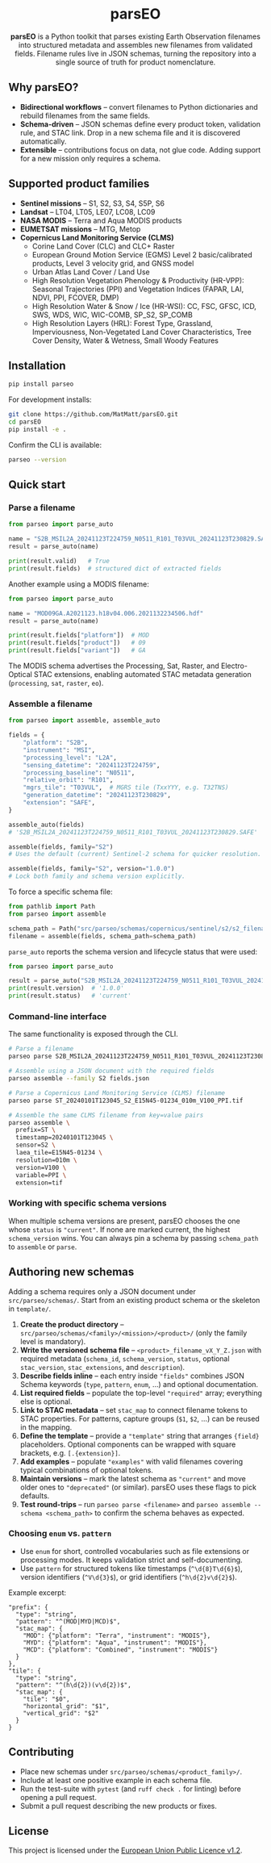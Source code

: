 <div align="center">

# parsEO

**parsEO** is a Python toolkit that parses existing Earth Observation filenames into structured metadata and assembles new filenames from validated fields. Filename rules live in JSON schemas, turning the repository into a single source of truth for product nomenclature.

</div>

## Why parsEO?

- **Bidirectional workflows** – convert filenames to Python dictionaries and rebuild filenames from the same fields.
- **Schema-driven** – JSON schemas define every product token, validation rule, and STAC link. Drop in a new schema file and it is discovered automatically.
- **Extensible** – contributions focus on data, not glue code. Adding support for a new mission only requires a schema.

## Supported product families

- **Sentinel missions** – S1, S2, S3, S4, S5P, S6
- **Landsat** – LT04, LT05, LE07, LC08, LC09
- **NASA MODIS** – Terra and Aqua MODIS products
- **EUMETSAT missions** – MTG, Metop
- **Copernicus Land Monitoring Service (CLMS)**
  - Corine Land Cover (CLC) and CLC+ Raster
  - European Ground Motion Service (EGMS) Level 2 basic/calibrated products, Level 3 velocity grid, and GNSS model
  - Urban Atlas Land Cover / Land Use
  - High Resolution Vegetation Phenology & Productivity (HR-VPP): Seasonal Trajectories (PPI) and Vegetation Indices (FAPAR, LAI, NDVI, PPI, FCOVER, DMP)
  - High Resolution Water & Snow / Ice (HR-WSI): CC, FSC, GFSC, ICD, SWS, WDS, WIC, WIC-COMB, SP_S2, SP_COMB
  - High Resolution Layers (HRL): Forest Type, Grassland, Imperviousness, Non-Vegetated Land Cover Characteristics, Tree Cover Density, Water & Wetness, Small Woody Features

## Installation

```bash
pip install parseo
```

For development installs:

```bash
git clone https://github.com/MatMatt/parsEO.git
cd parsEO
pip install -e .
```

Confirm the CLI is available:

```bash
parseo --version
```

## Quick start

### Parse a filename

```python
from parseo import parse_auto

name = "S2B_MSIL2A_20241123T224759_N0511_R101_T03VUL_20241123T230829.SAFE"
result = parse_auto(name)

print(result.valid)   # True
print(result.fields)  # structured dict of extracted fields
```

Another example using a MODIS filename:

```python
from parseo import parse_auto

name = "MOD09GA.A2021123.h18v04.006.2021132234506.hdf"
result = parse_auto(name)

print(result.fields["platform"])  # MOD
print(result.fields["product"])   # 09
print(result.fields["variant"])   # GA
```

The MODIS schema advertises the Processing, Sat, Raster, and Electro-Optical STAC extensions, enabling automated STAC metadata generation (`processing`, `sat`, `raster`, `eo`).

### Assemble a filename

```python
from parseo import assemble, assemble_auto

fields = {
    "platform": "S2B",
    "instrument": "MSI",
    "processing_level": "L2A",
    "sensing_datetime": "20241123T224759",
    "processing_baseline": "N0511",
    "relative_orbit": "R101",
    "mgrs_tile": "T03VUL",  # MGRS tile (TxxYYY, e.g. T32TNS)
    "generation_datetime": "20241123T230829",
    "extension": "SAFE",
}

assemble_auto(fields)
# 'S2B_MSIL2A_20241123T224759_N0511_R101_T03VUL_20241123T230829.SAFE'

assemble(fields, family="S2")
# Uses the default (current) Sentinel-2 schema for quicker resolution.

assemble(fields, family="S2", version="1.0.0")
# Lock both family and schema version explicitly.
```

To force a specific schema file:

```python
from pathlib import Path
from parseo import assemble

schema_path = Path("src/parseo/schemas/copernicus/sentinel/s2/s2_filename_v1_0_0.json")
filename = assemble(fields, schema_path=schema_path)
```

`parse_auto` reports the schema version and lifecycle status that were used:

```python
from parseo import parse_auto

result = parse_auto("S2B_MSIL2A_20241123T224759_N0511_R101_T03VUL_20241123T230829.SAFE")
print(result.version)  # '1.0.0'
print(result.status)   # 'current'
```

### Command-line interface

The same functionality is exposed through the CLI.

```bash
# Parse a filename
parseo parse S2B_MSIL2A_20241123T224759_N0511_R101_T03VUL_20241123T230829.SAFE

# Assemble using a JSON document with the required fields
parseo assemble --family S2 fields.json

# Parse a Copernicus Land Monitoring Service (CLMS) filename
parseo parse ST_20240101T123045_S2_E15N45-01234_010m_V100_PPI.tif

# Assemble the same CLMS filename from key=value pairs
parseo assemble \
  prefix=ST \
  timestamp=20240101T123045 \
  sensor=S2 \
  laea_tile=E15N45-01234 \
  resolution=010m \
  version=V100 \
  variable=PPI \
  extension=tif

```

### Working with specific schema versions

When multiple schema versions are present, parsEO chooses the one whose `status` is `"current"`. If none are marked current, the highest `schema_version` wins. You can always pin a schema by passing `schema_path` to `assemble` or `parse`.

## Authoring new schemas

Adding a schema requires only a JSON document under `src/parseo/schemas/`. Start from an existing product schema or the skeleton in `template/`.

1. **Create the product directory** – `src/parseo/schemas/<family>/<mission>/<product>/` (only the family level is mandatory).
2. **Write the versioned schema file** – `<product>_filename_vX_Y_Z.json` with required metadata (`schema_id`, `schema_version`, `status`, optional `stac_version`, `stac_extensions`, and `description`).
3. **Describe fields inline** – each entry inside `"fields"` combines JSON Schema keywords (`type`, `pattern`, `enum`, …) and optional documentation.
4. **List required fields** – populate the top-level `"required"` array; everything else is optional.
5. **Link to STAC metadata** – set `stac_map` to connect filename tokens to STAC properties. For patterns, capture groups (`$1`, `$2`, …) can be reused in the mapping.
6. **Define the template** – provide a `"template"` string that arranges `{field}` placeholders. Optional components can be wrapped with square brackets, e.g. `[.{extension}]`.
7. **Add examples** – populate `"examples"` with valid filenames covering typical combinations of optional tokens.
8. **Maintain versions** – mark the latest schema as `"current"` and move older ones to `"deprecated"` (or similar). parsEO uses these flags to pick defaults.
9. **Test round-trips** – run `parseo parse <filename>` and `parseo assemble --schema <schema_path>` to confirm the schema behaves as expected.

### Choosing `enum` vs. `pattern`

- Use `enum` for short, controlled vocabularies such as file extensions or processing modes. It keeps validation strict and self-documenting.
- Use `pattern` for structured tokens like timestamps (`^\d{8}T\d{6}$`), version identifiers (`^V\d{3}$`), or grid identifiers (`^h\d{2}v\d{2}$`).

Example excerpt:

```jsonc
"prefix": {
  "type": "string",
  "pattern": "^(MOD|MYD|MCD)$",
  "stac_map": {
    "MOD": {"platform": "Terra", "instrument": "MODIS"},
    "MYD": {"platform": "Aqua", "instrument": "MODIS"},
    "MCD": {"platform": "Combined", "instrument": "MODIS"}
  }
},
"tile": {
  "type": "string",
  "pattern": "^(h\d{2})(v\d{2})$",
  "stac_map": {
    "tile": "$0",
    "horizontal_grid": "$1",
    "vertical_grid": "$2"
  }
}
```

## Contributing

- Place new schemas under `src/parseo/schemas/<product_family>/`.
- Include at least one positive example in each schema file.
- Run the test-suite with `pytest` (and `ruff check .` for linting) before opening a pull request.
- Submit a pull request describing the new products or fixes.

## License

This project is licensed under the [European Union Public Licence v1.2](LICENSE.txt).
